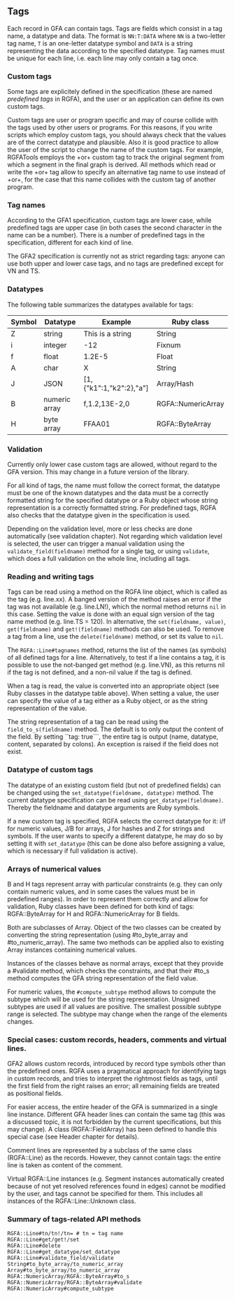 ## Tags

Each record in GFA can contain tags. Tags are fields which consist in a tag
name, a datatype and data.  The format is ```NN:T:DATA``` where ``NN`` is a
two-letter tag name, ```T``` is an one-letter datatype symbol and ```DATA``` is
a string representing the data according to the specified datatype.  Tag names
must be unique for each line, i.e. each line may only contain a tag once.

### Custom tags

Some tags are explicitely defined in the specification (these are named
_predefined tags_ in RGFA), and the user or an application can define its own
custom tags.

Custom tags are user or program specific and may of course collide with the
tags used by other users or programs. For this reasons, if you write scripts
which employ custom tags, you should always check that the values are
of the correct datatype and plausible. Also it is good practice to allow the
user of the script to change the name of the custom tags. For example,
RGFATools employs the +or+ custom tag to track the original segment from
which a segment in the final graph is derived. All methods which read or write
the +or+ tag allow to specify an alternative tag name to use instead of +or+,
for the case that this name collides with the custom tag of another program.

### Tag names

According to the GFA1 specification, custom tags are lower case, while
predefined tags are upper case (in both cases the second character in the name
can be a number).  There is a number of predefined tags in the specification,
different for each kind of line.

The GFA2 specification is currently not as strict regarding tags: anyone can
use both upper and lower case tags, and no tags are predefined except for VN
and TS.

### Datatypes

The following table summarizes the datatypes available for tags:

| Symbol | Datatype      | Example                 | Ruby class         |
|--------|---------------|-------------------------|--------------------|
| Z      | string        | This is a string        | String             |
| i      | integer       | -12                     | Fixnum             |
| f      | float         | 1.2E-5                  | Float              |
| A      | char          | X                       | String             |
| J      | JSON          | [1,{"k1":1,"k2":2},"a"] | Array/Hash         |
| B      | numeric array | f,1.2,13E-2,0           | RGFA::NumericArray |
| H      | byte array    | FFAA01                  | RGFA::ByteArray    |

### Validation

Currently only lower case custom tags are allowed, without regard to the GFA
version. This may change in a future version of the library.

For all kind of tags, the name must follow the correct format, the datatype
must be one of the known datatypes and the data must be a correctly formatted
string for the specified datatype or a Ruby object whose string representation
is a correctly formatted string.  For predefined tags, RGFA also checks that
the datatype given in the specification is used.

Depending on the validation level, more or less checks are done automatically
(see validation chapter).  Not regarding which validation level is selected,
the user can trigger a manual validation using the
```validate_field(fieldname)``` method for a single tag, or using
```validate```, which does a full validation on the whole line, including all
tags.

### Reading and writing tags

Tags can be read using a method on the RGFA line object, which is called as the
tag (e.g. line.xx). A banged version of the method raises an error if the
tag was not available (e.g. line.LN!), which the normal method returns
```nil``` in this case. Setting the value is done with an equal sign version of
the tag name method (e.g. line.TS = 120).  In alternative, the
```set(fieldname, value)```, ```get(fieldname)``` and ```get!(fieldname)```
methods can also be used.  To remove a tag from a line, use the
```delete(fieldname)``` method, or set its value to ```nil```.

The ```RGFA::Line#tagnames``` method, returns the list of the names (as
symbols) of all defined tags for a line.  Alternatively, to test if a line
contains a tag, it is possible to use the not-banged get method (e.g. line.VN),
as this returns nil if the tag is not defined, and a non-nil value if the tag
is defined.

When a tag is read, the value is converted into an appropriate object (see Ruby
classes in the datatype table above). When setting a value, the user can
specify the value of a tag either as a Ruby object, or as the string
representation of the value.

The string representation of a tag can be read using the
```field_to_s(fieldname)``` method. The default is to only output the content
of the field. By setting ``tag: true```, the entire tag is output (name,
datatype, content, separated by colons).  An exception is raised if the field
does not exist.

### Datatype of custom tags

The datatype of an existing custom field (but not of predefined fields) can be
changed using the ```set_datatype(fieldname, datatype)``` method.  The current
datatype specification can be read using ```get_datatype(fieldname)```. Thereby
the fieldname and datatype arguments are Ruby symbols.

If a new custom tag is specified, RGFA selects the correct datatype for it: i/f
for numeric values, J/B for arrays, J for hashes and Z for strings and symbols.
If the user wants to specify a different datatype, he may do so by setting it
with ```set_datatype``` (this can be done also before assigning a value, which
is necessary if full validation is active).

### Arrays of numerical values

B and H tags represent array with particular constraints (e.g. they can only
contain numeric values, and in some cases the values must be in predefined
ranges).  In order to represent them correctly and allow for validation, Ruby
classes have been defined for both kind of tags: RGFA::ByteArray for H and
RGFA::NumericArray for B fields.

Both are subclasses of Array.  Object of the two classes can be created by
converting the string representation (using #to_byte_array and
#to_numeric_array). The same two methods can be applied also to existing Array
instances containing numerical values.

Instances of the classes behave as normal arrays, except that they provide a
#validate method, which checks the constraints, and that their #to_s method
computes the GFA string representation of the field value.

For numeric values, the ```#compute_subtype``` method allows to compute the
subtype which will be used for the string representation.  Unsigned subtypes
are used if all values are positive.  The smallest possible subtype range is
selected.  The subtype may change when the range of the elements changes.

### Special cases: custom records, headers, comments and virtual lines.

GFA2 allows custom records, introduced by record type symbols other than the
predefined ones. RGFA uses a pragmatical approach for identifying tags in
custom records, and tries to interpret the rightmost fields as tags, until the
first field from the right raises an error; all remaining fields are treated as
positional fields.

For easier access, the entire header of the GFA is summarized in a single line
instance. Different GFA header lines can contain the same tag (this was a
discussed topic, it is not forbidden by the current specifications, but this
may change). A class (RGFA::FieldArray) has been defined to handle this special
case (see Header chapter for details).

Comment lines are represented by a subclass of the same class (RGFA::Line) as
the records. However, they cannot contain tags: the entire line is taken as
content of the comment.

Virtual RGFA::Line instances (e.g. Segment instances automatically created
because of not yet resolved references found in edges) cannot be modified by
the user, and tags cannot be specified for them. This includes all instances of
the RGFA::Line::Unknown class.

### Summary of tags-related API methods

```
RGFA::Line#tn/tn!/tn= # tn = tag name
RGFA::Line#get/get!/set
RGFA::Line#delete
RGFA::Line#get_datatype/set_datatype
RGFA::Line#validate_field/validate
String#to_byte_array/to_numeric_array
Array#to_byte_array/to_numeric_array
RGFA::NumericArray/RGFA::ByteArray#to_s
RGFA::NumericArray/RGFA::ByteArray#validate
RGFA::NumericArray#compute_subtype
```
